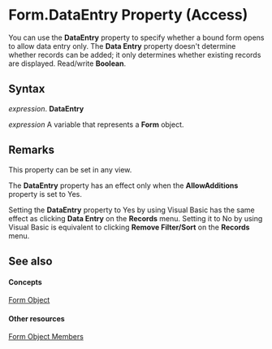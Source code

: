 
# Form.DataEntry Property (Access)

You can use the  **DataEntry** property to specify whether a bound form opens to allow data entry only. The **Data Entry** property doesn't determine whether records can be added; it only determines whether existing records are displayed. Read/write **Boolean**.


## Syntax

 _expression_. **DataEntry**

 _expression_ A variable that represents a **Form** object.


## Remarks

This property can be set in any view.

The  **DataEntry** property has an effect only when the **AllowAdditions** property is set to Yes.

Setting the  **DataEntry** property to Yes by using Visual Basic has the same effect as clicking **Data Entry** on the **Records** menu. Setting it to No by using Visual Basic is equivalent to clicking **Remove Filter/Sort** on the **Records** menu.


## See also


#### Concepts


[Form Object](72ef9219-142b-b690-b696-3eba9a5d4522.md)
#### Other resources


[Form Object Members](e1976b58-28ca-8f76-cdf3-6732cb06ce6c.md)
